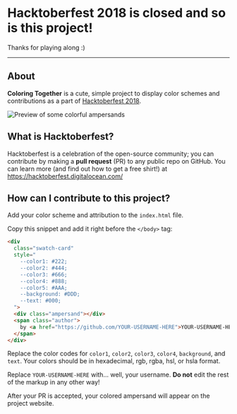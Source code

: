 # Hacktoberfest 2018 is closed and so is this project!

Thanks for playing along :)

---

## About

**Coloring Together** is a cute, simple project to display color schemes and contributions as a part of [Hacktoberfest 2018](https://hacktoberfest.digitalocean.com/).

![Preview of some colorful ampersands](https://github.com/blindingstars/coloring-together/blob/master/preview.png)

## What is Hacktoberfest?

Hacktoberfest is a celebration of the open-source community; you can contribute by making a **pull request** (PR) to any public repo on GitHub. You can learn more (and find out how to get a free shirt!) at https://hacktoberfest.digitalocean.com/

## How can I contribute to this project?

Add your color scheme and attribution to the `index.html` file.

Copy this snippet and add it right before the `</body>` tag:

```html
<div
  class="swatch-card"
  style="
    --color1: #222;
    --color2: #444;
    --color3: #666;
    --color4: #888;
    --color5: #AAA;
    --background: #DDD;
    --text: #000;
  ">
  <div class="ampersand"></div>
  <span class="author">
    by <a href="https://github.com/YOUR-USERNAME-HERE">YOUR-USERNAME-HERE</a>
  </span>
</div>
```

Replace the color codes for `color1`, `color2`, `color3`, `color4`, `background`, and `text`. Your colors should be in hexadecimal, rgb, rgba, hsl, or hsla format.

Replace `YOUR-USERNAME-HERE` with... well, your username. **Do not** edit the rest of the markup in any other way!

After your PR is accepted, your colored ampersand will appear on the project website.
